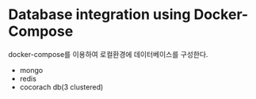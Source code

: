 # Database integration using Docker-Compose

docker-compose를 이용하여 로컬환경에 데이터베이스를 구성한다.

- mongo
- redis
- cocorach db(3 clustered)
